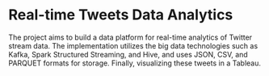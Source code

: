 # Real-time Tweets Data Analytics
The project aims to build a data platform for real-time analytics of Twitter stream data. The implementation utilizes the big data technologies such as Kafka, Spark Structured Streaming, and Hive, and uses JSON, CSV, and PARQUET formats for storage. Finally, visualizing these tweets in a Tableau.
